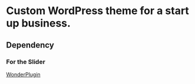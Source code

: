# Custom WordPress theme for a start up business.

## Dependency
### For the Slider
[WonderPlugin](https://www.wonderplugin.com/)

